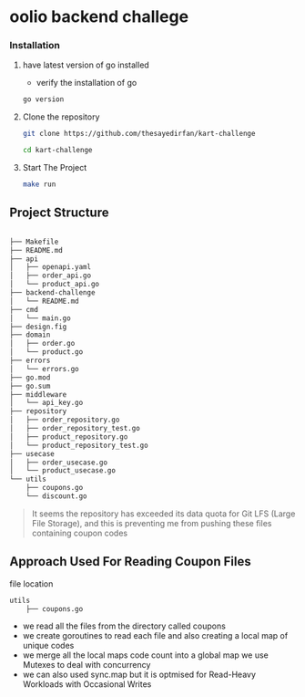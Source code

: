 # oolio backend challege

### Installation
1. have latest version of go installed
    *  verify the installation of go

    ```bash
    go version
    ```
2. Clone the repository 
    ```bash
    git clone https://github.com/thesayedirfan/kart-challenge

    cd kart-challenge
    ```
3. Start The Project
    ```bash
    make run

    ```

## Project Structure

```bash

├── Makefile
├── README.md
├── api
│   ├── openapi.yaml
│   ├── order_api.go
│   └── product_api.go
├── backend-challenge
│   └── README.md
├── cmd
│   └── main.go
├── design.fig
├── domain
│   ├── order.go
│   └── product.go
├── errors
│   └── errors.go
├── go.mod
├── go.sum
├── middleware
│   └── api_key.go
├── repository
│   ├── order_repository.go
│   ├── order_repository_test.go
│   ├── product_repository.go
│   └── product_repository_test.go
├── usecase
│   ├── order_usecase.go
│   └── product_usecase.go
└── utils
    ├── coupons.go
    └── discount.go

```


> It seems the repository has exceeded its data quota for Git LFS (Large File Storage), and this is preventing me from pushing these files containing coupon codes


## Approach Used For Reading Coupon Files
file location
```bash
utils
    ├── coupons.go
```

- we read all the files from the directory called coupons
- we create goroutines to read each file and also creating a local map of unique codes
- we merge all the local maps code count into a global map we use Mutexes to deal with concurrency
- we can also used sync.map but it is optmised for Read-Heavy Workloads with Occasional Writes



